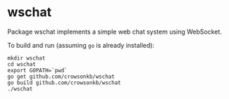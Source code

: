 wschat
======

Package wschat implements a simple web chat system using WebSocket.

To build and run (assuming `go` is already installed):

```
mkdir wschat
cd wschat
export GOPATH=`pwd`
go get github.com/crowsonkb/wschat
go build github.com/crowsonkb/wschat
./wschat
```
